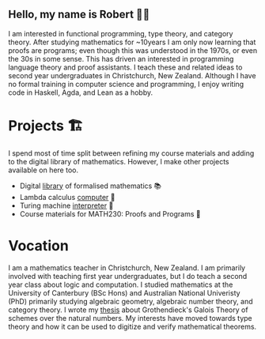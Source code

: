 ## Hello, my name is Robert :man_technologist:

I am interested in functional programming, type theory, and category theory. After studying mathematics for ~10years I am only now learning that proofs are programs; even though this was understood in the 1970s, or even the 30s in some sense. This has driven an interested in programming language theory and proof assistants. I teach these and related ideas to second year undergraduates in Christchurch, New Zealand. Although I have no formal training in computer science and programming, I enjoy writing code in Haskell, Agda, and Lean as a hobby. 

# Projects :building_construction:

I spend most of time split between refining my course materials and adding to the digital library of mathematics. However, I make other projects available on here too. 

- Digital [library](https://github.com/SyntakticSugar/mathematics) of formalised mathematics :books:
- Lambda calculus [computer](https://github.com/SyntakticSugar/lamb) :abacus:
- Turing machine [interpreter](https://github.com/SyntakticSugar/turing) :steam_locomotive:
- Course materials for MATH230: Proofs and Programs :notebook_with_decorative_cover:

# Vocation
I am a mathematics teacher in Christchurch, New Zealand. I am primarily involved with teaching first year undergraduates, but I do teach a second year class about logic and computation. I studied mathematics at the University of Canterbury (BSc Hons) and Australian National Univeristy (PhD) primarily studying algebraic geometry, algebraic number theory, and category theory. I wrote my [thesis](https://maths-people.anu.edu.au/~borger/student-theses/Robert%20Culling's%20thesis.pdf) about Grothendieck's Galois Theory of schemes over the natural numbers. My interests have moved towards type theory and how it can be used to digitize and verify mathematical theorems. 

<!--
**SyntakticSugar/SyntakticSugar** is a ✨ _special_ ✨ repository because its `README.md` (this file) appears on your GitHub profile.

Here are some ideas to get you started:

- 🔭 I’m currently working on ...
- 🌱 I’m currently learning ...
- 👯 I’m looking to collaborate on ...
- 🤔 I’m looking for help with ...
- 💬 Ask me about ...
- 📫 How to reach me: ...
- 😄 Pronouns: ...
- ⚡ Fun fact: ...

[![Robert's GitHub stats](https://github-readme-stats.vercel.app/api?username=SyntakticSugar)](https://github.com/SyntakticSugar/github-readme-stats)

-->

